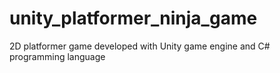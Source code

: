 # unity_platformer_ninja_game
2D platformer game developed with Unity game engine and C# programming language
